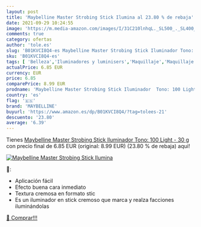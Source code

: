 ```yaml
---
layout: post
title: 'Maybelline Master Strobing Stick Ilumina al 23.80 % de rebaja'
date: 2021-09-29 10:24:55
image: 'https://m.media-amazon.com/images/I/31C210lnhqL._SL500_._SL400_.jpg'
comments: true
category: ofertas
author: 'tole.es'
slug: 'B01KVCI8Q4-es Maybelline Master Strobing Stick Iluminador Tono: 100...'
sku: 'B01KVCI8Q4-es'
tags: [ 'Belleza','Iluminadores y luminisers','Maquillaje','Maquillaje facial','maybelline', ]
actualPrice: 6.85 EUR
currency: EUR
price: 6.85
comparePrice: 8.99 EUR
prodname: 'Maybelline Master Strobing Stick Iluminador  Tono: 100 Light - 30 g'
country: 'es'
flag: '🇪🇸'
brand: 'MAYBELLINE'
buyurl: 'https://www.amazon.es/dp/B01KVCI8Q4/?tag=tolees-21'
descuento: '23.80'
average: '6.39'
---
```


Tienes [Maybelline Master Strobing Stick Iluminador  Tono: 100 Light - 30 g](https://www.amazon.es/dp/B01KVCI8Q4/?tag=tolees-21) con precio final de  6.85 EUR (original: 8.99 EUR) (23.80 %  de rebaja) aqui!

[![Maybelline Master Strobing Stick Ilumina](https://m.media-amazon.com/images/I/31C210lnhqL._SL500_._SL400_.jpg)](https://www.amazon.es/dp/B01KVCI8Q4/?tag=tolees-21)

🔎:

- Aplicación fácil
- Efecto buena cara inmediato
- Textura cremosa en formato stic
- Es un iluminador en stick cremoso que marca y realza facciones iluminándolas

[🛒 Comprar!!!](https://www.amazon.es/dp/B01KVCI8Q4/?tag=tolees-21)
